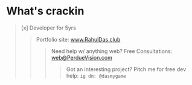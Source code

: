 # What's crackin
> [x] Developer for 5yrs <br>
>> Portfolio site: www.RahulDas.club <br>
>>> Need help w/ anything web? Free Consultations: web@PerdueVision.com
>>>> Got an interesting project? Pitch me for free dev help: `ig dm: @dasmygame`
